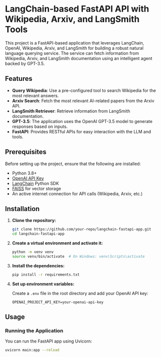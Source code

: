 # LangChain-based FastAPI API with Wikipedia, Arxiv, and LangSmith Tools

This project is a FastAPI-based application that leverages LangChain, OpenAI, Wikipedia, Arxiv, and LangSmith for building a robust natural language querying service. The service can fetch information from Wikipedia, Arxiv, and LangSmith documentation using an intelligent agent backed by GPT-3.5.

## Features

- **Query Wikipedia**: Use a pre-configured tool to search Wikipedia for the most relevant answers.
- **Arxiv Search**: Fetch the most relevant AI-related papers from the Arxiv API.
- **LangSmith Retriever**: Retrieve information from LangSmith documentation.
- **GPT-3.5**: The application uses the OpenAI GPT-3.5 model to generate responses based on inputs.
- **FastAPI**: Provides RESTful APIs for easy interaction with the LLM and tools.

## Prerequisites

Before setting up the project, ensure that the following are installed:

- Python 3.8+
- [OpenAI API Key](https://beta.openai.com/signup/)
- [LangChain](https://github.com/hwchase17/langchain) Python SDK
- [FAISS](https://github.com/facebookresearch/faiss) for vector storage
- An active internet connection for API calls (Wikipedia, Arxiv, etc.)

## Installation

1. **Clone the repository:**

    ```bash
    git clone https://github.com/your-repo/langchain-fastapi-app.git
    cd langchain-fastapi-app
    ```

2. **Create a virtual environment and activate it:**

    ```bash
    python -m venv venv
    source venv/bin/activate  # On Windows: venv\Scripts\activate
    ```

3. **Install the dependencies:**

    ```bash
    pip install -r requirements.txt
    ```

4. **Set up environment variables:**

    Create a `.env` file in the root directory and add your OpenAI API key:

    ```env
    OPENAI_PROJECT_API_KEY=your-openai-api-key
    ```

## Usage

### Running the Application

You can run the FastAPI app using Uvicorn:

```bash
uvicorn main:app --reload

